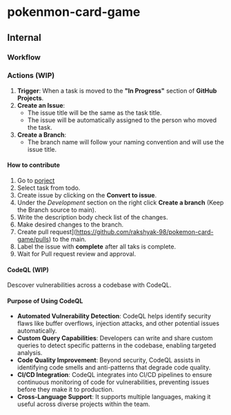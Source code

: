 # pokenmon-card-game

## Internal
### Workflow
### Actions (WIP)
1. **Trigger**: When a task is moved to the **"In Progress"** section of **GitHub Projects**.
2. **Create an Issue**: 
   - The issue title will be the same as the task title.
   - The issue will be automatically assigned to the person who moved the task.
3. **Create a Branch**:
   - The branch name will follow your naming convention and will use the issue title.
#### How to contribute
1. Go to [porject](https://github.com/users/rakshyak-98/projects/3)
1. Select task from todo.
1. Create issue by clicking on the **Convert to issue**.
1. Under the *Development* section on the right click **Create a branch** (Keep the Branch source to main).
1. Write the description body check list of the changes.
1. Make desired changes to the branch.
1. Create pull request](https://github.com/rakshyak-98/pokemon-card-game/pulls) to the main.
1. Label the issue with **complete** after all taks is complete.
1. Wait for Pull request review and approval.
#### CodeQL (WIP)
Descover vulnerabilities across a codebase with CodeQL.
#### Purpose of Using CodeQL
- **Automated Vulnerability Detection**: CodeQL helps identify security flaws like buffer overflows, injection attacks, and other potential issues automatically.
- **Custom Query Capabilities**: Developers can write and share custom queries to detect specific patterns in the codebase, enabling targeted analysis.
- **Code Quality Improvement**: Beyond security, CodeQL assists in identifying code smells and anti-patterns that degrade code quality.
- **CI/CD Integration**: CodeQL integrates into CI/CD pipelines to ensure continuous monitoring of code for vulnerabilities, preventing issues before they make it to production.
- **Cross-Language Support**: It supports multiple languages, making it useful across diverse projects within the team.
